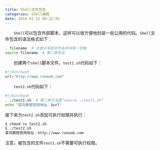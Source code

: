 ```yaml
---
title: Shell文件包含
categories: Shell编程
date: 2019-01-22 08:22:03
---
```

&emsp;&emsp;`Shell`可以包含外部脚本，这样可以很方便地封装一些公用的代码。`Shell`文件包含的语法格式如下：<!--more-->

``` bash
. filename  # 注意点号和文件名中间有一空格
source filename  # 第二种写法
```

&emsp;&emsp;创建两个`shell`脚本文件，`test1.sh`代码如下：

``` bash
#!/bin/bash
url="http://www.runoob.com"
```

&emsp;&emsp;`test2.sh`代码如下：

``` bash
#!/bin/bash
. ./test1.sh  # 第二种方法是“source ./test1.sh”
echo "菜鸟教程官网地址：$url"
```

接下来为`test2.sh`添加可执行权限并执行：

``` bash
$ chmod +x test2.sh
$ ./test2.sh
菜鸟教程官网地址：http://www.runoob.com
```

注意，被包含的文件`test1.sh`不需要可执行权限。